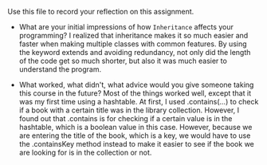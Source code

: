 Use this file to record your reflection on this assignment.

- What are your initial impressions of how `Inheritance` affects your programming?
I realized that inheritance makes it so much easier and faster when making multiple classes with common features. By using the keyword extends and avoiding redundancy, not only did the length of the code get so much shorter, but also it was much easier to understand the program.

- What worked, what didn't, what advice would you give someone taking this course in the future?
Most of the things worked well, except that it was my first time using a hashtable. At first, I used .contains(...) to check if a book with a certain title was in the library collection. However, I found out that .contains is for checking if a certain value is in the hashtable, which is a boolean value in this case. However, because we are entering the title of the book, which is a key, we would have to use the .containsKey method instead to make it easier to see if the book we are looking for is in the collection or not.